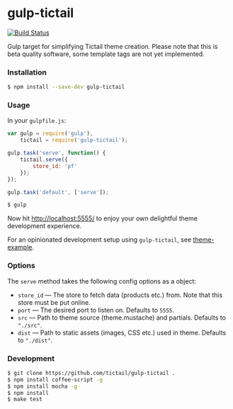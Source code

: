 # gulp-tictail

[![Build Status](https://travis-ci.org/tictail/gulp-tictail.svg?branch=master)](https://travis-ci.org/tictail/gulp-tictail)

Gulp target for simplifying Tictail theme creation. Please note that this is beta quality software, some template tags are not yet implemented.


### Installation

```bash
$ npm install --save-dev gulp-tictail
```

### Usage

In your `gulpfile.js`:

```javascript
var gulp = require('gulp'),
    tictail = require('gulp-tictail');

gulp.task('serve', function() {
    tictail.serve({
        store_id: 'pf'
    });
});

gulp.task('default', ['serve']);
```

```bash
$ gulp
```

Now hit [http://localhost:5555/](http://localhost:5555/) to enjoy your own delightful theme development experience.

For an opinionated development setup using `gulp-tictail`, see [theme-example](https://github.com/tictail/theme-example).


### Options

The `serve` method takes the following config options as a object:

* `store_id` — The store to fetch data (products etc.) from. Note that this store must be put online.
* `port` — The desired port to listen on. Defaults to `5555`.
* `src` — Path to theme source (theme.mustache) and partials. Defaults to `"./src"`.
* `dist` — Path to static assets (images, CSS etc.) used in theme. Defaults to `"./dist"`.


### Development

```bash
$ git clone https://github.com/tictail/gulp-tictail .
$ npm install coffee-script -g
$ npm install mocha -g
$ npm install
$ make test
```
